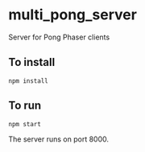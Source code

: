 # multi_pong_server

Server for Pong Phaser clients

## To install

`npm install`

## To run

`npm start`

The server runs on port 8000.
